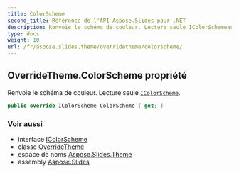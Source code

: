 ```yaml
---
title: ColorScheme
second_title: Référence de l'API Aspose.Slides pour .NET
description: Renvoie le schéma de couleur. Lecture seule IColorSchemeaspose.slides.theme/icolorscheme.
type: docs
weight: 10
url: /fr/aspose.slides.theme/overridetheme/colorscheme/
---
```


## OverrideTheme.ColorScheme propriété

Renvoie le schéma de couleur. Lecture seule [`IColorScheme`](../../icolorscheme).

```csharp
public override IColorScheme ColorScheme { get; }
```

### Voir aussi

* interface [IColorScheme](../../icolorscheme)
* classe [OverrideTheme](../../overridetheme)
* espace de noms [Aspose.Slides.Theme](../../overridetheme)
* assembly [Aspose.Slides](../../../)

<!-- NE PAS ÉDITEZ : généré par xmldocmd pour Aspose.Slides.dll -->